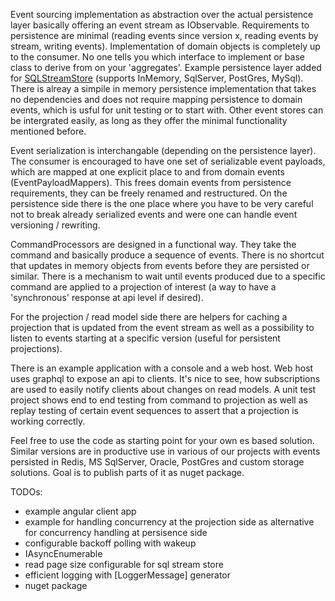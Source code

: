 Event sourcing implementation as abstraction over the actual persistence layer basically offering an event stream as IObservable<Event>. Requirements to persistence are minimal (reading events since version x, reading events by stream, writing events). Implementation of domain objects is completely up to the consumer. No one tells you which interface to implement or base class to derive from on your 'aggregates'. Example persistence layer added for [SQLStreamStore](https://github.com/SQLStreamStore/SQLStreamStore) (supports InMemory, SqlServer, PostGres, MySql). There is alreay a simpile in memory persistence implementation that takes no dependencies and does not require mapping persistence to domain events, which is usful for unit testing or to start with. Other event stores can be intergrated easily, as long as they offer the minimal functionality mentioned before.

Event serialization is interchangable (depending on the persistence layer). The consumer is encouraged to have one set of serializable event payloads, which are mapped at one explicit place to and from domain events (EventPayloadMappers). This frees domain events from persistence requirements, they can be freely renamed and restructured. On the persistence side there is the one place where you have to be very careful not to break already serialized events and were one can handle event versioning / rewriting. 

CommandProcessors are designed in a functional way. They take the command and basically produce a sequence of events. There is no shortcut that updates in memory objects from events before they are persisted or similar. There is a mechanism to wait until events produced due to a specific command are applied to a projection of interest (a way to have a 'synchronous' response at api level if desired). 

For the projection / read model side there are helpers for caching a projection that is updated from the event stream as well as a possibility to listen to events starting at a specific version (useful for persistent projections). 

There is an example application with a console and a web host. Web host uses graphql to expose an api to clients. It's nice to see, how subscriptions are used to easily notify clients about changes on read models. A unit test project shows end to end testing from command to projection as well as replay testing of certain event sequences to assert that a projection is working correctly.

Feel free to use the code as starting point for your own es based solution. Similar versions are in productive use in various of our projects with events persisted in Redis, MS SqlServer, Oracle, PostGres and custom storage solutions. Goal is to publish parts of it as nuget package.

TODOs:
 - example angular client app
 - example for handling concurrency at the projection side as alternative for concurrency handling at persisence side
 - configurable backoff polling with wakeup
 - IAsyncEnumerable
 - read page size configurable for sql stream store
 - efficient logging with [LoggerMessage] generator
 - nuget package